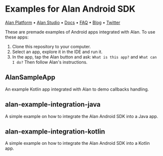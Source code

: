 # Examples for Alan Android SDK

[Alan Platform](https://alan.app/) • [Alan Studio](https://studio.alan.app/register) • [Docs](https://alan.app/docs) • [FAQ](https://alan.app/docs/usage/additional/faq) •
[Blog](https://alan.app/blog/) • [Twitter](https://twitter.com/alanvoiceai)

These are premade examples of Android apps integrated with Alan. To use these apps:

1. Clone this repository to your computer.
2. Select an app, explore it in the IDE and run it.
3. In the app, tap the Alan button and ask: `What is this app?` and `What can I do?` Then follow Alan's instructions.

## AlanSampleApp
An example Kotlin app integrated with Alan to demo callbacks handling.

## alan-example-integration-java
A simple example on how to integrate the Alan Android SDK into a Java app.

## alan-example-integration-kotlin
A simple example on how to integrate the Alan Android SDK into a Kotlin app.

